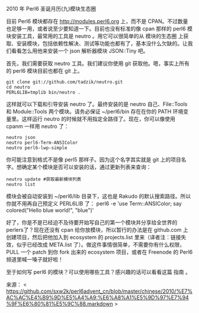 2010 年 Perl6 圣诞月历(九)模块生态圈

目前 Perl6 模块都存在 http://modules.perl6.org 上，而不是 CPAN。不过数量也足够一用，或者说至少要知道一下。目前也没有标准的像 cpan 那样的 perl6 模块安装工具，最常用的工具是 neutro 。用它可以很简单的从 模块的生态圈 上获取、安装模块，包括依赖性解决、测试等功能也都有了，基本没什么欠缺的。让我们看看怎么用他来安装一个 json 解析器模块 JSON::Tiny 吧。

首先，我们需要获取 neutro 工具。我们建议你使用 git 获取他。嗯，事实上所有的 perl6 模块目前也都在 git 上。

    git clone git://github.com/tadzik/neutro.git
    cd neutro
    PERL6LIB=tmplib bin/neutro .

这样就可以下载和引导安装 neutro 了。最终安装的是 neutro 自己、File::Tools 和 Module::Tools 两个模块。请务必保证 ~/perl6/bin 存在在你的 PATH 环境变量里。这样运行 neutro 的时候就不用指定全路径了。现在，你可以像使用 cpanm 一样用 neutro 了：

    neutro json
    neutro perl6-Term-ANSIColor
    neutro perl6-lwp-simple

你可能注意到格式不是像 perl5 那样子。因为这个名字其实就是 git 上的项目名字。想确定某个模块是否可以安装的话，通过更新列表来查询：

    neutro update #获取最新模块列表
    neutro list

模块会被自动安装到 ~/perl6/lib 目录下，这也是 Rakudo 的默认搜索路径。所以你就不用再自己预定义 PERL6LIB 了：
    perl6 -e 'use Term::ANSIColor; say colored("Hello blue world!", "blue")'

好了，你是不是已经迫不及待要开始写自己的第一个模块并分享给全世界的perlers了？现在还没有 cpan 给你放模块，所以暂行的办法是在 github.com 上创建项目，然后把他加入到 ecosystem 的 projects.list 里来（译者注：链接失效，似乎已经改成 META.list 了）。做这件事情很简单，不需要你有什么权限， PULL 一个 patch 到你 fork 出来的 ecosystem 项目，或者在 Freenode 的 Perl6 频道里喊一嗓子就好啦！

至于如何写 perl6 的模块？可以使用哪些工具？感兴趣的话可以看看这篇 指南 。

来源： < https://github.com/sxw2k/perl6advent_cn/blob/master/chinese/2010/%E7%AC%AC%E4%B9%9D%E5%A4%A9:%E6%A8%A1%E5%9D%97%E7%94%9F%E6%80%81%E5%9C%88.markdown >  
